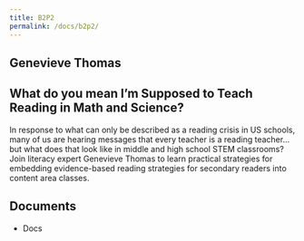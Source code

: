 ```yaml
---
title: B2P2
permalink: /docs/b2p2/
---
```


## Genevieve Thomas

## What do you mean I’m Supposed to Teach Reading in Math and Science?

In response to what can only be described as a reading crisis in US schools, many of us are hearing messages that every teacher is a reading teacher... but what does that look like in middle and high school STEM classrooms? Join literacy expert Genevieve Thomas to learn practical strategies for embedding evidence-based reading strategies for secondary readers into content area classes.

## Documents
 - Docs